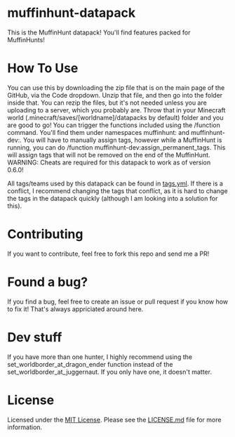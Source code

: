 # muffinhunt-datapack
This is the MuffinHunt datapack! You'll find features packed for MuffinHunts!

# How To Use
You can use this by downloading the zip file that is on the main page of the GitHub, via the Code dropdown. Unzip that file, and then go into the folder inside that. You can rezip the files, but it's not needed unless you are uploading to a server, which you probably are.
Throw that in your Minecraft world (.minecraft/saves/[worldname]/datapacks by default) folder and you are good to go!
You can trigger the functions included using the /function command. You'll find them under namespaces muffinhunt: and muffinhunt-dev:. 
You will have to manually assign tags, however while a MuffinHunt is running, you can do /function muffinhunt-dev:assign_permanent_tags. This will assign tags that will not be removed on the end of the MuffinHunt. WARNING: Cheats are required for this datapack to work as of version 0.6.0!


All tags/teams used by this datapack can be found in [tags.yml](tags.yml). If there is a conflict, I recommend changing the tags that conflict, as it is hard to change the tags in the datapack quickly (although I am looking into a solution for this). 

# Contributing
If you want to contribute, feel free to fork this repo and send me a PR! 

# Found a bug?
If you find a bug, feel free to create an issue or pull request if you know how to fix it! That's always appriciated around here.

# Dev stuff
If you have more than one hunter, I highly recommend using the set_worldborder_at_dragon_ender function instead of the set_worldborder_at_juggernaut. 
If you only have one, it doesn't matter. 

# License
Licensed under the [MIT License](https://opensource.org/licenses/MIT). Please see the [LICENSE.md](LICENSE.md) file for more information.
